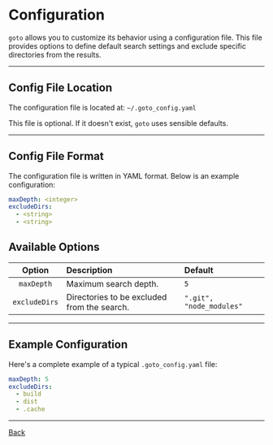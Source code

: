 # Configuration

`goto` allows you to customize its behavior using a configuration file. This file provides options to define default search settings and exclude specific directories from the results.

---

## Config File Location

The configuration file is located at: `~/.goto_config.yaml`

This file is optional. If it doesn't exist, `goto` uses sensible defaults.

---

## Config File Format

The configuration file is written in YAML format. Below is an example configuration:

```yaml
maxDepth: <integer>
excludeDirs:
  - <string>
  - <string>
```

## Available Options

|    Option     | Description                                 | Default                  |
| :-----------: | :------------------------------------------ | :----------------------- |
|  `maxDepth`   | Maximum search depth.                       | `5`                      |
| `excludeDirs` | Directories to be excluded from the search. | `".git", "node_modules"` |

---

## Example Configuration 

Here's a complete example of a typical `.goto_config.yaml` file:
```yaml
maxDepth: 5
excludeDirs:
  - build
  - dist
  - .cache
```

---

[Back](index.md)